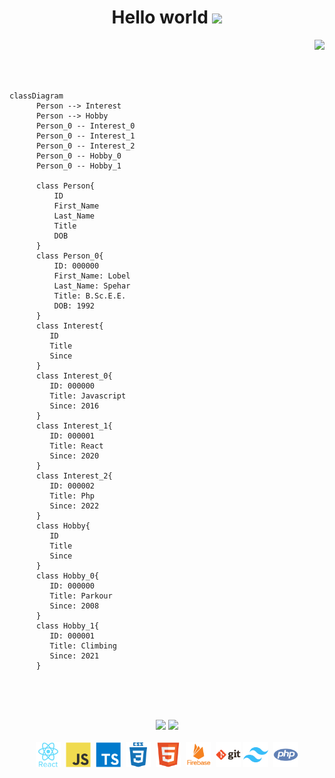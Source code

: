<h1 align="center">
  Hello world
  <picture>
    <img src="https://media.giphy.com/media/hvRJCLFzcasrR4ia7z/giphy.gif" width="30px"/>
  </picture>
</h1>



<div align="right">
  <picture>
    <img src="https://komarev.com/ghpvc/?username=lobelspehar&color=blue" width="auto"/>
  </picture>
</div>

</br></br>

```mermaid
classDiagram 
      Person --> Interest
      Person --> Hobby
      Person_0 -- Interest_0
      Person_0 -- Interest_1
      Person_0 -- Interest_2
      Person_0 -- Hobby_0
      Person_0 -- Hobby_1
      
      class Person{
          ID
          First_Name
          Last_Name
          Title
          DOB
      }
      class Person_0{
          ID: 000000
          First_Name: Lobel
          Last_Name: Spehar
          Title: B.Sc.E.E.
          DOB: 1992
      }
      class Interest{
         ID
         Title
         Since
      }
      class Interest_0{
         ID: 000000
         Title: Javascript
         Since: 2016
      }
      class Interest_1{
         ID: 000001
         Title: React
         Since: 2020
      }
      class Interest_2{
         ID: 000002
         Title: Php
         Since: 2022
      }
      class Hobby{
         ID
         Title
         Since
      }
      class Hobby_0{
         ID: 000000
         Title: Parkour
         Since: 2008
      }
      class Hobby_1{
         ID: 000001
         Title: Climbing
         Since: 2021
      } 
```

</br></br></br>

<div align="center">
 <picture>
  <img src="https://github-readme-stats.vercel.app/api/top-langs/?username=lobelspehar&layout=compact&theme=github_dark&hide_border=true" width="500"/>
 </picture>
 <picture>
  <img src="https://streak-stats.demolab.com?user=lobelspehar&theme=onedark_duo&hide_border=true&date_format=j%2Fn%5B%2FY%5D" width="500"/>
 </picture>
</div>

</br>

<div align="center">
  <picture>
    <img src="https://github.com/devicons/devicon/blob/master/icons/react/react-original-wordmark.svg" title="React" alt="React" width="40" height="40"/>&nbsp;
  </picture>
  <picture>
    <img src="https://github.com/devicons/devicon/blob/master/icons/javascript/javascript-original.svg" title="JavaScript" alt="JavaScript" width="40"          height="40"/>&nbsp;
  </picture>
  <picture>
    <img src="https://github.com/devicons/devicon/blob/master/icons/typescript/typescript-plain.svg" title="Typescript" alt="Typescript" width="40" height="40"/>&nbsp;
  </picture>
  <picture>
    <img src="https://github.com/devicons/devicon/blob/master/icons/css3/css3-plain-wordmark.svg"  title="CSS3" alt="CSS" width="40" height="40"/>&nbsp;
  </picture>
  <picture>
    <img src="https://github.com/devicons/devicon/blob/master/icons/html5/html5-original.svg" title="HTML5" alt="HTML" width="40" height="40"/>&nbsp;
  </picture>
  <picture>
    <img src="https://github.com/devicons/devicon/blob/master/icons/firebase/firebase-plain-wordmark.svg" title="Firebase" alt="Firebase" width="40" height="40"/>&nbsp;
  </picture>
  <picture>
    <img src="https://github.com/devicons/devicon/blob/master/icons/git/git-original-wordmark.svg" title="Git" alt="Git" width="40" height="40"/>
  </picture>
  <picture>
    <img src="https://github.com/devicons/devicon/blob/master/icons/tailwindcss/tailwindcss-plain.svg" title="Tailwind" alt="Tailwind" width="40" height="40"/>&nbsp;
  </picture>
  <picture>
    <img src="https://github.com/devicons/devicon/blob/master/icons/php/php-plain.svg" title="Php" alt="Php" width="40" height="40"/>
  </picture>
</div>
